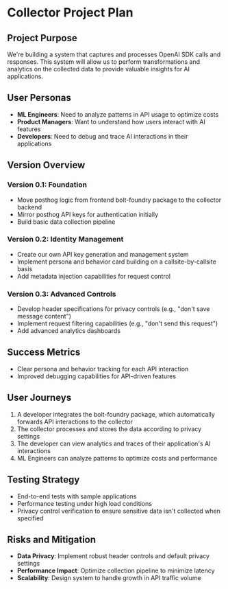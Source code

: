 # Collector Project Plan

## Project Purpose

We're building a system that captures and processes OpenAI SDK calls and
responses. This system will allow us to perform transformations and analytics on
the collected data to provide valuable insights for AI applications.

## User Personas

- **ML Engineers**: Need to analyze patterns in API usage to optimize costs
- **Product Managers**: Want to understand how users interact with AI features
- **Developers**: Need to debug and trace AI interactions in their applications

## Version Overview

### Version 0.1: Foundation

- Move posthog logic from frontend bolt-foundry package to the collector backend
- Mirror posthog API keys for authentication initially
- Build basic data collection pipeline

### Version 0.2: Identity Management

- Create our own API key generation and management system
- Implement persona and behavior card building on a callsite-by-callsite basis
- Add metadata injection capabilities for request control

### Version 0.3: Advanced Controls

- Develop header specifications for privacy controls (e.g., "don't save message
  content")
- Implement request filtering capabilities (e.g., "don't send this request")
- Add advanced analytics dashboards

## Success Metrics

- Clear persona and behavior tracking for each API interaction
- Improved debugging capabilities for API-driven features

## User Journeys

1. A developer integrates the bolt-foundry package, which automatically forwards
   API interactions to the collector
2. The collector processes and stores the data according to privacy settings
3. The developer can view analytics and traces of their application's AI
   interactions
4. ML Engineers can analyze patterns to optimize costs and performance

## Testing Strategy

- End-to-end tests with sample applications
- Performance testing under high load conditions
- Privacy control verification to ensure sensitive data isn't collected when
  specified

## Risks and Mitigation

- **Data Privacy**: Implement robust header controls and default privacy
  settings
- **Performance Impact**: Optimize collection pipeline to minimize latency
- **Scalability**: Design system to handle growth in API traffic volume
